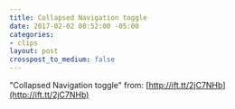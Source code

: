 ```yaml
---
title: Collapsed Navigation toggle
date: 2017-02-02 08:52:00 -05:00
categories:
- clips
layout: post
crosspost_to_medium: false
---
```


"Collapsed Navigation toggle"
from: [http://ift.tt/2jC7NHb](http://ift.tt/2jC7NHb)

